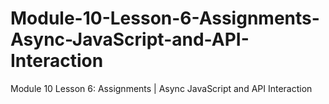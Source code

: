 # Module-10-Lesson-6-Assignments-Async-JavaScript-and-API-Interaction
Module 10 Lesson 6: Assignments | Async JavaScript and API Interaction
